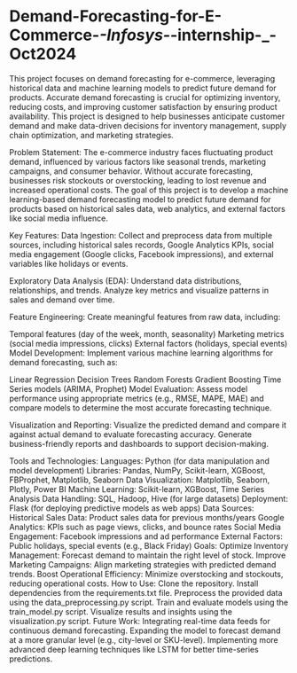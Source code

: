 # Demand-Forecasting-for-E-Commerce-_-Infosys-_-internship-_-Oct2024
This project focuses on demand forecasting for e-commerce, leveraging historical data and machine learning models to predict future demand for products. Accurate demand forecasting is crucial for optimizing inventory, reducing costs, and improving customer satisfaction by ensuring product availability. 
This project is designed to help businesses anticipate customer demand and make data-driven decisions for inventory management, supply chain optimization, and marketing strategies.

Problem Statement:
The e-commerce industry faces fluctuating product demand, influenced by various factors like seasonal trends, marketing campaigns, and consumer behavior. Without accurate forecasting, businesses risk stockouts or overstocking, leading to lost revenue and increased operational costs. The goal of this project is to develop a machine learning-based demand forecasting model to predict future demand for products based on historical sales data, web analytics, and external factors like social media influence.

Key Features:
Data Ingestion: Collect and preprocess data from multiple sources, including historical sales records, Google Analytics KPIs, social media engagement (Google clicks, Facebook impressions), and external variables like holidays or events.

Exploratory Data Analysis (EDA): Understand data distributions, relationships, and trends. Analyze key metrics and visualize patterns in sales and demand over time.

Feature Engineering: Create meaningful features from raw data, including:

Temporal features (day of the week, month, seasonality)
Marketing metrics (social media impressions, clicks)
External factors (holidays, special events)
Model Development: Implement various machine learning algorithms for demand forecasting, such as:

Linear Regression
Decision Trees
Random Forests
Gradient Boosting
Time Series models (ARIMA, Prophet)
Model Evaluation: Assess model performance using appropriate metrics (e.g., RMSE, MAPE, MAE) and compare models to determine the most accurate forecasting technique.

Visualization and Reporting: Visualize the predicted demand and compare it against actual demand to evaluate forecasting accuracy. Generate business-friendly reports and dashboards to support decision-making.

Tools and Technologies:
Languages: Python (for data manipulation and model development)
Libraries: Pandas, NumPy, Scikit-learn, XGBoost, FBProphet, Matplotlib, Seaborn
Data Visualization: Matplotlib, Seaborn, Plotly, Power BI
Machine Learning: Scikit-learn, XGBoost, Time Series Analysis
Data Handling: SQL, Hadoop, Hive (for large datasets)
Deployment: Flask (for deploying predictive models as web apps)
Data Sources:
Historical Sales Data: Product sales data for previous months/years
Google Analytics: KPIs such as page views, clicks, and bounce rates
Social Media Engagement: Facebook impressions and ad performance
External Factors: Public holidays, special events (e.g., Black Friday)
Goals:
Optimize Inventory Management: Forecast demand to maintain the right level of stock.
Improve Marketing Campaigns: Align marketing strategies with predicted demand trends.
Boost Operational Efficiency: Minimize overstocking and stockouts, reducing operational costs.
How to Use:
Clone the repository.
Install dependencies from the requirements.txt file.
Preprocess the provided data using the data_preprocessing.py script.
Train and evaluate models using the train_model.py script.
Visualize results and insights using the visualization.py script.
Future Work:
Integrating real-time data feeds for continuous demand forecasting.
Expanding the model to forecast demand at a more granular level (e.g., city-level or SKU-level).
Implementing more advanced deep learning techniques like LSTM for better time-series predictions.
